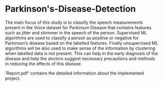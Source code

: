 # Parkinson's-Disease-Detection
The main focus of this study is to classify the speech measurements present in the Voice dataset for Parkinson Disease that contains features such as jitter and shimmer in the speech of the person. Supervised ML algorithms are used to classify a person as positive or negative for Parkinson’s disease based on the labelled features. Finally unsupervised ML algorithms will be also used to make sense of the information by clustering when labelled data is not present. This can help in the early diagnosis of the disease and help the doctors suggest necessary precautions and methods in reducing the effects of this disease.

'Report.pdf' contains the detailed information about the implemented project.

